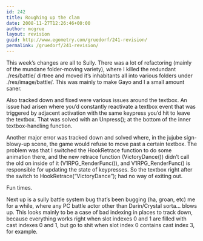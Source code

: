```yaml
---
id: 242
title: Roughing up the clam
date: 2008-11-27T12:26:46+00:00
author: mcgrue
layout: revision
guid: http://www.egometry.com/gruedorf/241-revision/
permalink: /gruedorf/241-revision/
---
```

This week&#8217;s changes are all to Sully. There was a lot of refactoring (mainly of the mundane folder-moving variety), where I killed the redundant ./res/battle/ dirtree and moved it&#8217;s inhabitants all into various folders under ./res/image/battle/. This was mainly to make Gayo and I a small amount saner. 

Also tracked down and fixed were various issues around the textbox. An issue had arisen where you&#8217;d constantly reactivate a textbox event that was triggered by adjacent activation with the same keypress you&#8217;d hit to leave the textbox. That was solved with an Unpress(); at the bottom of the inner textbox-handling function.

Another major error was tracked down and solved where, in the jujube sign-blowy-up scene, the game would refuse to move past a certain textbox. The problem was that I switched the HookRetrace function to do some animation there, and the new retrace function (VictoryDance()) didn&#8217;t call the old on inside of it (V1RPG\_RenderFunc()), and V1RPG\_RenderFunc() is responsible for updating the state of keypresses. So the textbox right after the switch to HookRetrace(&#8220;VictoryDance&#8221;); had no way of exiting out.

Fun times.

Next up is a sully battle system bug that&#8217;s been bugging (ha, groan, etc) me for a while, where any PC battle actor other than Darin/Crystal sorta&#8230; blows up. This looks mainly to be a case of bad indexing in places to track down, because everything works right when slot indexes 0 and 1 are filled with cast indexes 0 and 1, but go to shit when slot index 0 contains cast index 3, for example.